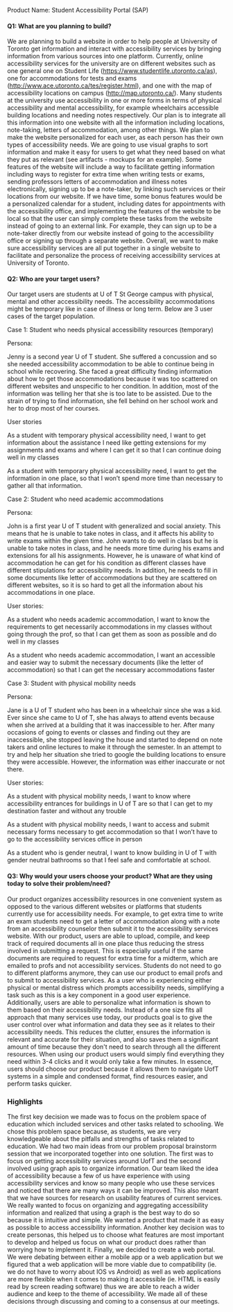 Product Name: Student Accessibility Portal (SAP)

#### Q1: What are you planning to build?

We are planning to build a website in order to help people at University of Toronto get information and interact with accessibility services by bringing information from various sources into one platform. Currently, online accessibility services for the university are on different websites such as one general one on Student Life (https://www.studentlife.utoronto.ca/as), one for accommodations for tests and exams (http://www.ace.utoronto.ca/tes/register.html), and one with the map of accessibility locations on campus (http://map.utoronto.ca/). Many students at the university use accessibility in one or more forms in terms of physical accessibility and mental accessibility, for example wheelchairs accessible building locations and needing notes respectively. Our plan is to integrate all this information into one website with all the information including locations, note-taking, letters of accommodation, among other things. We plan to make the website personalized for each user, as each person has their own types of accessibility needs. We are going to use visual graphs to sort information and make it easy for users to get what they need based on what they put as relevant (see artifacts - mockups for an example). Some features of the website will include a way to facilitate getting information including ways to register for extra time when writing tests or exams, sending professors letters of accommodation and illness notes electronically, signing up to be a note-taker, by linking such services or their locations from our website. If we have time, some bonus features would be a personalized calendar for a student, including dates for appointments with the accessibility office, and implementing the features of the website to be local so that the user can simply complete these tasks from the website instead of going to an external link. For example, they can sign up to be a note-taker directly from our website instead of going to the accessibility office or signing up through a separate website. Overall, we want to make sure accessibility services are all put together in a single website to facilitate and personalize the process of receiving accessibility services at University of Toronto.

#### Q2: Who are your target users?

Our target users are students at U of T St George campus with physical, mental and other accessibility needs. The accessibility accommodations might be temporary like in case of illness or long term. Below are 3 user cases of the target population.

Case 1: Student who needs physical accessibility resources (temporary)

Persona:

Jenny is a second year U of T student. She suffered a concussion and so she needed accessibility accommodation to be able to continue being in school while recovering. She faced a great difficulty finding information about how to get those accommodations because it was too scattered on different websites and unspecific to her condition. In addition, most of the information was telling her that she is too late to be assisted. Due to the strain of trying to find information, she fell behind on her school work and her to drop most of her courses.

User stories

As a student with temporary physical accessibility need, I want to get information about the assistance I need like getting extensions for my assignments and exams and where I can get it so that I can continue doing well in my classes

As a student with temporary physical accessibility need, I want to get the information in one place, so that I won’t spend more time than necessary to gather all that information.

Case 2: Student who need academic accommodations

Persona:

John is a first year U of T student with generalized and social anxiety. This means that he is unable to take notes in class, and it affects his ability to write exams within the given time. John wants to do well in class but he is unable to take notes in class, and he needs more time during his exams and extensions for all his assignments. However, he is unaware of what kind of accommodation he can get for his condition as different classes have different stipulations for accessibility needs. In addition, he needs to fill in some documents like letter of accommodations but they are scattered on different websites, so it is so hard to get all the information about his accommodations in one place.

User stories:

As a student who needs academic accommodation, I want to know the requirements to get necessarily accommodations in my classes without going through the prof, so that I can get them as soon as possible and do well in my classes

As a student who needs academic accommodation, I want an accessible and easier way to submit the necessary documents (like the letter of accommodation) so that I can get the necessary accommodations faster

Case 3: Student with physical mobility needs

Persona:

Jane is a U of T student who has been in a wheelchair since she was a kid. Ever since she came to U of T, she has always to attend events because when she arrived at a building that it was inaccessible to her. After many occasions of going to events or classes and finding out they are inaccessible, she stopped leaving the house and started to depend on note takers and online lectures to make it through the semester. In an attempt to try and help her situation she tried to google the building locations to ensure they were accessible. However, the information was either inaccurate or not there.

User stories:

As a student with physical mobility needs, I want to know where accessibility entrances for buildings in U of T are so that I can get to my destination faster and without any trouble

As a student with physical mobility needs, I want to access and submit necessary forms necessary to get accommodation so that I won’t have to go to the accessibility services office in person

As a student who is gender neutral, I want to know building in U of T with gender neutral bathrooms so that I feel safe and comfortable at school.

#### Q3: Why would your users choose your product? What are they using today to solve their problem/need?

Our product organizes accessibility resources in one convenient system as opposed to the various different websites or platforms that students currently use for accessibility needs. For example, to get extra time to write an exam students need to get a letter of accommodation along with a note from an accessibility counselor then submit it to the accessibility services website. With our product, users are able to upload, compile, and keep track of required documents all in one place thus reducing the stress involved in submitting a request. This is especially useful if the same documents are required to request for extra time for a midterm, which are emailed to profs and not accessibility services. Students do not need to go to different platforms anymore, they can use our product to email profs and to submit to accessibility services. As a user who is experiencing either physical or mental distress which prompts accessibility needs, simplifying a task such as this is a key component in a good user experience. Additionally, users are able to personalize what information is shown to them based on their accessibility needs. Instead of a one size fits all approach that many services use today, our products goal is to give the user control over what information and data they see as it relates to their accessibility needs. This reduces the clutter, ensures the information is relevant and accurate for their situation, and also saves them a significant amount of time because they don't need to search through all the different resources. When using our product users would simply find everything they need within 3-4 clicks and it would only take a few minutes. In essence, users should choose our product because it allows them to navigate UofT systems in a simple and condensed format, find resources easier, and perform tasks quicker.

### Highlights

The first key decision we made was to focus on the problem space of education which included services and other tasks related to schooling. We chose this problem space because, as students, we are very knowledgeable about the pitfalls and strengths of tasks related to education. We had two main ideas from our problem proposal brainstorm session that we incorporated together into one solution. The first was to focus on getting accessibility services around UofT and the second involved using graph apis to organize information. Our team liked the idea of accessibility because a few of us have experience with using accessibility services and know so many people who use these services and noticed that there are many ways it can be improved. This also meant that we have sources for research on usability features of current services. We really wanted to focus on organizing and aggregating accessibility information and realized that using a graph is the best way to do so because it is intuitive and simple. We wanted a product that made it as easy as possible to access accessibility information. Another key decision was to create personas, this helped us to choose what features are most important to develop and helped us focus on what our product does rather than worrying how to implement it. Finally, we decided to create a web portal. We were debating between either a mobile app or a web application but we figured that a web application will be more viable due to compatibility (ie. we do not have to worry about IOS vs Android) as well as web applications are more flexible when it comes to making it accessible (ie. HTML is easily read by screen reading software) thus we are able to reach a wider audience and keep to the theme of accessibility. We made all of these decisions through discussing and coming to a consensus at our meetings.
